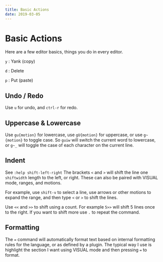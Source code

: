 ```yaml
---
title: Basic Actions
date: 2019-03-05
---
```


# Basic Actions

Here are a few editor basics, things you do in every editor.

`y`
: Yank (copy)

`d`
: Delete

`p`
: Put (paste)


## Undo / Redo

Use `u` for undo, and `ctrl-r` for redo.


## Uppercase & Lowercase

Use `gu{motion}` for lowercase, use `gU{motion}` for uppercase, or use `g~{motion}` to toggle case. So `guiw` will switch the current word to lowercase, or `g~_` will toggle the case of each character on the current line.


## Indent

<span class="sidenote">See `:help shift-left-right`</span>
The brackets `<` and `>` will shift the line one `shiftwidth` length to the left, or right. These can also be paired with VISUAL mode, ranges, and motions.

For example, use `shift-v` to select a line, use arrows or other motions to expand the range, and then type `<` or `>` to shift the lines.

Use `<<` and `>>` to shift using a count. For example `5>>` will shift 5 lines once to the right. If you want to shift more use `.` to repeat the command.


## Formatting

The `=` command will automatically format text based on internal formatting rules for the language, or as defined by a plugin. The typical way I use is highlight the section I want using VISUAL mode and then pressing `=` to format.

